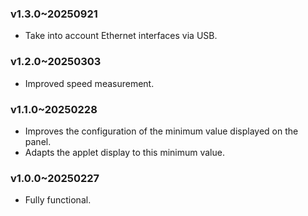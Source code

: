 ### v1.3.0~20250921
  * Take into account Ethernet interfaces via USB.

### v1.2.0~20250303
  * Improved speed measurement.

### v1.1.0~20250228
  * Improves the configuration of the minimum value displayed on the panel.
  * Adapts the applet display to this minimum value.

### v1.0.0~20250227
  * Fully functional.
